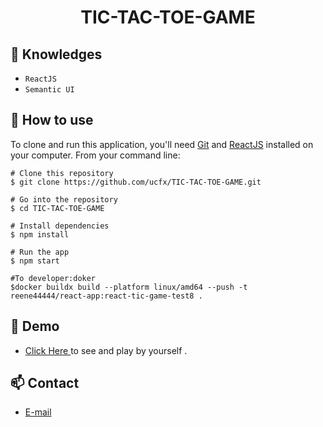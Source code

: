 <h1 align="center">TIC-TAC-TOE-GAME</h1>


## :rocket: Knowledges
 - `ReactJS`
 - `Semantic UI`
## :book: How to use
To clone and run this application, you'll need [Git](https://git-scm.com/downloads) and [ReactJS](https://react.dev/) installed on your computer. From your command line:

```
# Clone this repository
$ git clone https://github.com/ucfx/TIC-TAC-TOE-GAME.git

# Go into the repository
$ cd TIC-TAC-TOE-GAME

# Install dependencies
$ npm install

# Run the app
$ npm start

#To developer:doker
$docker buildx build --platform linux/amd64 --push -t reene44444/react-app:react-tic-game-test8 .

```
## :link: Demo
  - <a target="_blank" href="http://www.jmx.org.uk:8080/"> Click Here </a> to see and play by yourself .

## :mailbox: Contact
  - <a target="_blank" href="mailto:reene44444@gmail.com">E-mail</a>
